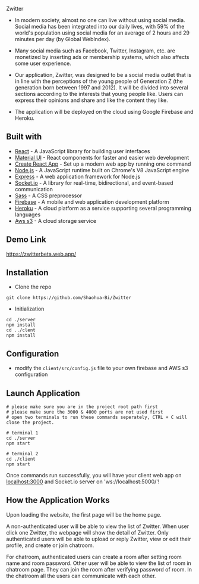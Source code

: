 Zwitter

- In modern society, almost no one can live without using social media. Social media has been integrated into our daily
  lives, with 59% of the world's population using social media for an average of 2 hours and 29 minutes per day (by
  Global WebIndex).
- Many social media such as Facebook, Twitter, Instagram, etc. are monetized by inserting ads or membership systems,
  which also affects some user experience.
- Our application, Zwitter, was designed to be a social media outlet that is in line with the perceptions of the young
  people of Generation Z (the generation born between 1997 and 2012). It will be divided into several sections according
  to the interests that young people like. Users can express their opinions and share and like the content they like.

- The application will be deployed on the cloud using Google Firebase and Heroku.

## Built with

- [React](https://reactjs.org/) - A JavaScript library for building user interfaces
- [Material UI](https://mui.com/) - React components for faster and easier web development
- [Create React App](https://create-react-app.dev/) - Set up a modern web app by running one command
- [Node.js](https://nodejs.org/en/) - A JavaScript runtime built on Chrome's V8 JavaScript engine
- [Express](https://expressjs.com/) - A web application framework for Node.js
- [Socket.io](https://socket.io/) - A library for real-time, bidirectional, and event-based communication
- [Sass](https://sass-lang.com/) - A CSS preprocessor
- [Firebase](https://firebase.google.com/) - A mobile and web application development platform
- [Heroku](https://www.heroku.com/) - A cloud platform as a service supporting several programming languages
- [Aws s3](https://aws.amazon.com/s3/) - A cloud storage service

## Demo Link

https://zwitterbeta.web.app/

## Installation

- Clone the repo

```
git clone https://github.com/Shaohua-Bi/Zwitter
```

- Initialization

```
cd ./server
npm install
cd ../clent
npm install
```

## Configuration

- modify the `client/src/config.js` file to your own firebase and AWS s3 configuration

## Launch Application

```
# please make sure you are in the project root path first
# please make sure the 3000 & 4000 ports are not used first
# open two terminals to run these commands seperately, CTRL + C will close the project.

# terminal 1
cd ./server
npm start

# terminal 2
cd ./client
npm start
```

Once commands run successfully, you will have your client web app on [localhost:3000](http://localhost:3000/) and
Socket.io server on 'ws://localhost:5000/'!

## How the Application Works

Upon loading the website, the first page will be the home page.

A non-authenticated user will be able to view the list of Zwitter. When user click one Zwitter, the webpage will show
the detail of Zwitter. Only authenticated users will be able to upload or reply Zwitter, view or edit their profile, and
create or join chatroom.

For chatroom, authenticated users can create a room after setting room name and room password. Other user will be able
to view the list of room in chatroom page. They can join the room after verifying password of room. In the chatroom all
the users can communicate with each other.
